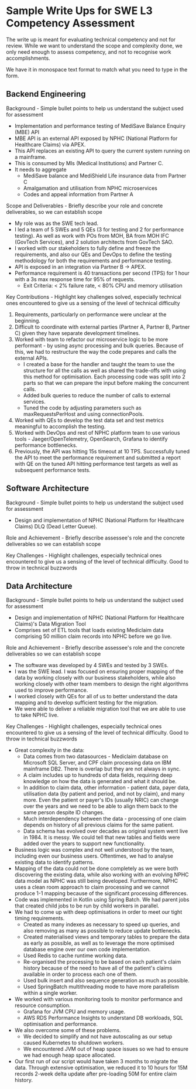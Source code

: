 # Sample Write Ups for SWE L3 Competency Assessment

The write up is meant for evaluating technical competency and not for review. While we want to understand the scope and complexity done, we only need enough to assess competency, and not to recognise work accomplishments.

We have it in monospace text format to match what you need to type in the form.

## Backend Engineering

Background - Simple bullet points to help us understand the subject used for assessment

- Implementation and performance testing of MediSave Balance Enquiry (MBE) API
- MBE API is an external API exposed by NPHC (National Platform for Healthcare Claims) via APEX.
- This API replaces an existing API to query the current system running on a mainframe.
- This is consumed by MIs (Medical Institutions) and Partner C.
- It needs to aggregate
    - MediSave balance and MediShield Life insurance data from Partner C
    - Amalgamation and utilisation from NPHC microservices
    - Codes and appeal information from Partner A

Scope and Deliverables - Briefly describe your role and concrete deliverables, so we can establish scope

- My role was as the SWE tech lead.
- I led a team of 5 SWEs and 5 QEs (3 for testing and 2 for performance testing). As well as work with POs from MOH, BA from MOH IFC (GovTech Services), and 2 solution architects from GovTech SAO.
- I worked with our stakeholders to fully define and freeze the requirements, and also our QEs and DevOps to define the testing methodology for both the requirements and performance testing.
- API is exposed in an integration via Partner B -> APEX.
- Performance requirement is 40 transactions per second (TPS) for 1 hour with a 3s max response time for 95% of requests.
    - Exit Criteria: < 2% failure rate, < 80% CPU and memory utilisation

Key Contributions - Highlight key challenges solved, especially technical ones encountered to give us a sensing of the level of technical difficulty

1. Requirements, particularly on performance were unclear at the beginning.
2. Difficult to coordinate with external parties (Partner A, Partner B, Partner C) given they have separate development timelines.
3. Worked with team to refactor our microservice logic to be more performant - by using async processing and bulk queries. Because of this, we had to restructure the way the code prepares and calls the external APIs.
    - I created a base for the handler and taught the team to use the structure for all the calls as well as shared the trade-offs with using this method for optimisation. Each processing code was split into 2 parts so that we can prepare the input before making the concurrent calls.
    - Added bulk queries to reduce the number of calls to external services.
    - Tuned the code by adjusting parameters such as maxRequestsPerHost and using connectionPools.
4. Worked with QEs to develop the test data set and test metrics meaningful to accomplish the testing.
5. Worked with DevOps and rest of NPHC platform team to use various tools - Jaeger/OpenTelemetry, OpenSearch, Grafana to identify performance bottlenecks.
6. Previously, the API was hitting 15s timeout at 10 TPS. Successfully tuned the API to meet the performance requirement and submitted a report with QE on the tuned API hitting performance test targets as well as subsequent performance tests.

## Software Architecture

Background - Simple bullet points to help us understand the subject used for assessment
- Design and implementation of NPHC (National Platform for Healthcare Claims) DLQ (Dead Letter Queue).

Role and Achievement - Briefly describe assessee's role and the concrete deliverables so we can establish scope

Key Challenges - Highlight challenges, especially technical ones encountered to give us a sensing of the level of technical difficulty. Good to throw in technical buzzwords

## Data Architecture

Background - Simple bullet points to help us understand the subject used for assessment
- Design and implementation of NPHC (National Platform for Healthcare Claims)'s Data Migration Tool
- Comprises set of ETL tools that loads existing Mediclaim data comprising 50 million claim records into NPHC before we go live.

Role and Achievement - Briefly describe assessee's role and the concrete deliverables so we can establish scope
- The software was developed by 4 SWEs and tested by 3 SWEs.
- I was the SWE lead. I was focused on ensuring proper mapping of the data by working closely with our business stakeholders, while also working closely with other team members to design the right algorithms used to improve performance.
- I worked closely with QEs for all of us to better understand the data mapping and to develop sufficient testing for the migration.
- We were able to deliver a reliable migration tool that we are able to use to take NPHC live.

Key Challenges - Highlight challenges, especially technical ones encountered to give us a sensing of the level of technical difficulty. Good to throw in technical buzzwords
- Great complexity in the data:
  - Data comes from two datasources - Mediclaim database on Microsoft SQL Server, and CPF claim processing data on IBM mainframe DB2. There is overlap but they are not always in sync.
  - A claim includes up to hundreds of data fields, requiring deep knowledge on how the data is generated and what it should be.
  - In addition to claim data, other information - patient data, payer data, utilisation data (by patient and period, and not by claim), and many more. Even the patient or payer's IDs (usually NRIC) can change over the years and we need to be able to align them back to the same person despite ID changes.
  - Much interdependency between the data - processing of one claim depends on history of all previous claims for the same patient.
  - Data schema has evolved over decades as original system went live in 1984. It is messy. We could tell that new tables and fields were added over the years to support new functionality.
- Business logic was complex and not well understood by the team, including even our business users. Oftentimes, we had to analyse existing data to identify patterns.
- Mapping of the data could not be done completely as we were both discovering the existing data, while also working with an evolving NPHC data model as NPHC was still being developed. Furthermore, NPHC uses a clean room approach to claim processing and we cannot produce 1-1 mapping because of the significant processing differences.
- Code was implemented in Kotlin using Spring Batch. We had parent jobs that created child jobs to be run by child workers in parallel.
- We had to come up with deep optimisations in order to meet our tight timing requirements.
  - Created as many indexes as necessary to speed up queries, and also removing as many as possible to reduce update bottlenecks.
  - Created materialised views and temporary tables to prepare the data as early as possible, as well as to leverage the more optimised database engine over our own code implementation.
  - Used Redis to cache runtime working data.
  - Re-organised the processing to be based on each patient's claim history because of the need to have all of the patient's claims available in order to process each one of them.
  - Used bulk insert and also sequence generation as much as possible.
  - Used SpringBatch multithreading mode to have more parallelism within a single worker.
- We worked with various monitoring tools to monitor performance and resource consumption.
  - Grafana for JVM CPU and memory usage.
  - AWS RDS Performance Insights to understand DB workloads, SQL optimisation and performance.
- We also overcome some of these problems.
  - We decided to simplify and not have autoscaling as our setup caused Kubernetes to shutdown workers.
  - We encountered JVM out of heap space issues so we had to ensure we had enough heap space allocated.
- Our first run of our script would have taken 3 months to migrate the data. Through extensive optimisation, we reduced it to 10 hours for 15M records 2-week delta update after pre-loading 50M for entire claim history.
